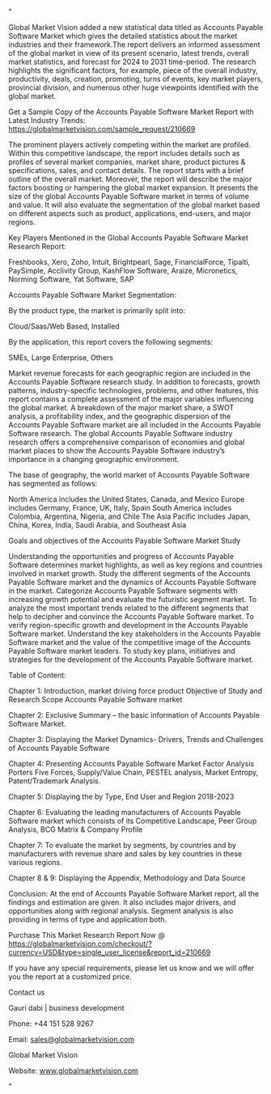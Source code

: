 "

Global Market Vision added a new statistical data titled as Accounts Payable Software Market which gives the detailed statistics about the market industries and their framework.The report delivers an informed assessment of the global market in view of its present scenario, latest trends, overall market statistics, and forecast for 2024 to 2031 time-period. The research highlights the significant factors, for example, piece of the overall industry, productivity, deals, creation, promoting, turns of events, key market players, provincial division, and numerous other huge viewpoints identified with the global market.

Get a Sample Copy of the Accounts Payable Software Market Report with Latest Industry Trends: https://globalmarketvision.com/sample_request/210669

The prominent players actively competing within the market are profiled. Within this competitive landscape, the report includes details such as profiles of several market companies, market share, product pictures & specifications, sales, and contact details. The report starts with a brief outline of the overall market. Moreover, the report will describe the major factors boosting or hampering the global market expansion. It presents the size of the global Accounts Payable Software market in terms of volume and value. It will also evaluate the segmentation of the global market based on different aspects such as product, applications, end-users, and major regions.

Key Players Mentioned in the Global Accounts Payable Software Market Research Report:

Freshbooks, Xero, Zoho, Intuit, Brightpearl, Sage, FinancialForce, Tipalti, PaySimple, Acclivity Group, KashFlow Software, Araize, Micronetics, Norming Software, Yat Software, SAP

Accounts Payable Software Market Segmentation:

By the product type, the market is primarily split into:

Cloud/Saas/Web Based, Installed

By the application, this report covers the following segments:

SMEs, Large Enterprise, Others

Market revenue forecasts for each geographic region are included in the Accounts Payable Software research study. In addition to forecasts, growth patterns, industry-specific technologies, problems, and other features, this report contains a complete assessment of the major variables influencing the global market. A breakdown of the major market share, a SWOT analysis, a profitability index, and the geographic dispersion of the Accounts Payable Software market are all included in the Accounts Payable Software research. The global Accounts Payable Software industry research offers a comprehensive comparison of economies and global market places to show the Accounts Payable Software industry’s importance in a changing geographic environment.

The base of geography, the world market of Accounts Payable Software has segmented as follows:

North America includes the United States, Canada, and Mexico
Europe includes Germany, France, UK, Italy, Spain
South America includes Colombia, Argentina, Nigeria, and Chile
The Asia Pacific includes Japan, China, Korea, India, Saudi Arabia, and Southeast Asia

Goals and objectives of the Accounts Payable Software Market Study

Understanding the opportunities and progress of Accounts Payable Software determines market highlights, as well as key regions and countries involved in market growth.
Study the different segments of the Accounts Payable Software market and the dynamics of Accounts Payable Software in the market.
Categorize Accounts Payable Software segments with increasing growth potential and evaluate the futuristic segment market.
To analyze the most important trends related to the different segments that help to decipher and convince the Accounts Payable Software market.
To verify region-specific growth and development in the Accounts Payable Software market.
Understand the key stakeholders in the Accounts Payable Software market and the value of the competitive image of the Accounts Payable Software market leaders.
To study key plans, initiatives and strategies for the development of the Accounts Payable Software market.

Table of Content:

Chapter 1: Introduction, market driving force product Objective of Study and Research Scope Accounts Payable Software market

Chapter 2: Exclusive Summary – the basic information of Accounts Payable Software Market.

Chapter 3: Displaying the Market Dynamics- Drivers, Trends and Challenges of Accounts Payable Software

Chapter 4: Presenting Accounts Payable Software Market Factor Analysis Porters Five Forces, Supply/Value Chain, PESTEL analysis, Market Entropy, Patent/Trademark Analysis.

Chapter 5: Displaying the by Type, End User and Region 2018-2023

Chapter 6: Evaluating the leading manufacturers of Accounts Payable Software market which consists of its Competitive Landscape, Peer Group Analysis, BCG Matrix & Company Profile

Chapter 7: To evaluate the market by segments, by countries and by manufacturers with revenue share and sales by key countries in these various regions.

Chapter 8 & 9: Displaying the Appendix, Methodology and Data Source

Conclusion: At the end of Accounts Payable Software Market report, all the findings and estimation are given. It also includes major drivers, and opportunities along with regional analysis. Segment analysis is also providing in terms of type and application both.

Purchase This Market Research Report Now @ https://globalmarketvision.com/checkout/?currency=USD&type=single_user_license&report_id=210669


If you have any special requirements, please let us know and we will offer you the report at a customized price.

Contact us

Gauri dabi | business development

Phone: +44 151 528 9267

Email: sales@globalmarketvision.com

Global Market Vision

Website: www.globalmarketvision.com

"
